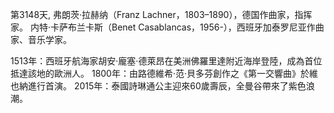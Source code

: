 第3148天, 弗朗茨·拉赫纳（Franz Lachner，1803–1890），德国作曲家，指挥家。 
内特·卡萨布兰卡斯（Benet Casablancas，1956-），西班牙加泰罗尼亚作曲家、音乐学家。

 
1513年：西班牙航海家胡安·龐塞·德萊昂在美洲佛羅里達附近海岸登陸，成為首位抵達該地的歐洲人。
1800年：由路德維希·范·貝多芬創作之《第一交響曲》於維也納進行首演。
2015年：泰國詩琳通公主迎來60歲壽辰，全曼谷帶來了紫色浪潮。